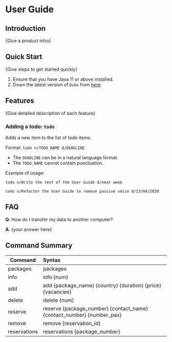 # User Guide

## Introduction

{Give a product intro}

## Quick Start

{Give steps to get started quickly}

1. Ensure that you have Java 11 or above installed.
1. Down the latest version of `Duke` from [here](http://link.to/duke).

## Features 

{Give detailed description of each feature}

### Adding a todo: `todo`
Adds a new item to the list of todo items.

Format: `todo n/TODO_NAME d/DEADLINE`

* The `DEADLINE` can be in a natural language format.
* The `TODO_NAME` cannot contain punctuation.  

Example of usage: 

`todo n/Write the rest of the User Guide d/next week`

`todo n/Refactor the User Guide to remove passive voice d/13/04/2020`

## FAQ

**Q**: How do I transfer my data to another computer? 

**A**: {your answer here}

## Command Summary

| Command | Syntax |
| --- | :---  |
| packages | packages |
| info | info {num} |
| add | add {package_name} {country} {duration} {price} {vacancies} |
| delete | delete {num} |
| reserve  | reserve {package_number} {contact_name} {contact_number} {number_pax} |
| remove | remove {reservation_id} |
| reservations | reservations {package_number} |



